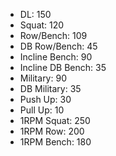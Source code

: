 * DL: 150
*  Squat: 120
*  Row/Bench: 109
*  DB Row/Bench: 45
*  Incline Bench: 90
*  Incline DB Bench: 35
*  Military: 90
*  DB Military: 35
*  Push Up: 30
*  Pull Up: 10
*  1RPM Squat: 250
*  1RPM Row: 200
*  1RPM Bench: 180
